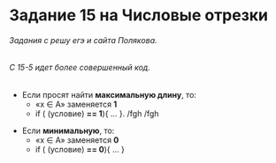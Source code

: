 # Задание 15 на Числовые отрезки
###### Задания с решу егэ и сайта Полякова.
###### C 15-5 идет более совершенный код.

- Если просят найти **максимальную длину**, то:
    - «x ∈ A» заменяется **1**
    - if ( (условие) **== 1**){ ... }.
/fgh
/fgh
* Если **минимальную**, то:
    * «x ∈ A» заменяется **0**
    * if ( (условие) **== 0**){ ... } 
